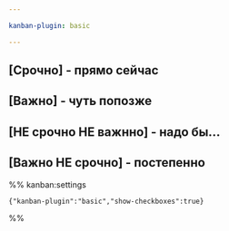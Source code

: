 ```yaml
---

kanban-plugin: basic

---
```


## [Срочно] - прямо сейчас



## [Важно] - чуть попозже



## [НЕ срочно НЕ важнно] - надо бы...



## [Важно НЕ срочно] - постепенно





%% kanban:settings
```
{"kanban-plugin":"basic","show-checkboxes":true}
```
%%